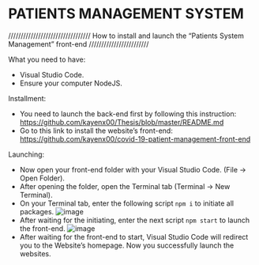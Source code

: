 # PATIENTS MANAGEMENT SYSTEM
///////////////////////////////// How to install and launch the “Patients System Management” front-end ////////////////////////

What you need to have: 
- Visual Studio Code.
- Ensure your computer NodeJS.

Installment: 
- You need to launch the back-end first by following this instruction: https://github.com/kayenx00/Thesis/blob/master/README.md 
- Go to this link to install the website’s front-end: https://github.com/kayenx00/covid-19-patient-management-front-end  

Launching: 
- Now open your front-end folder with your Visual Studio Code. (File -> Open Folder).
- After opening the folder, open the Terminal tab (Terminal -> New Terminal).
- On your Terminal tab, enter the following script `npm i` to initiate all packages. 
![image](https://user-images.githubusercontent.com/53591019/234654320-325072fb-4606-4a2c-b5c4-a7bf26f63658.png)
- After waiting for the initiating, enter the next script `npm start` to launch the front-end.
 ![image](https://user-images.githubusercontent.com/53591019/234654351-907a0b62-64c1-40aa-aab0-10152604eb82.png)
- After waiting for the front-end to start, Visual Studio Code will redirect you to the Website’s homepage. Now you successfully launch the websites. 
